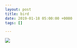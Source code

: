 ```yaml
---
layout: post
title: bird
date: 2019-01-18 05:00:00 +0000
tags: []

---
```

![]({{site.baseurl}}/assets/images/bird2.gif)